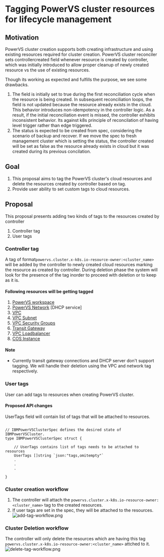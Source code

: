 # Tagging PowerVS cluster resources for lifecycle management


## Motivation
PowerVS cluster creation supports both creating infrastructure and using existing resources required for cluster creation.
PowerVS cluster reconciler sets controllercreated field whenever resource is created by controller, which was initially introduced to allow proper cleanup of newly created resource vs the use of existing resources.

Though its working as expected and fulfills the purpose, we see some drawbacks.
1. The field is initially set to true during the first reconciliation cycle when the resource is being created. In subsequent reconciliation loops, the field is not updated because the resource already exists in the cloud. This behavior introduces non-idempotency in the controller logic. As a result, if the initial reconciliation event is missed, the controller exhibits inconsistent behavior. Its against k8s principle of reconcilation of having level trigger rather than edge triggered.
2. The status is expected to be created from spec, considering the scenario of backup and recover. If we move the spec to fresh management cluster which is setting the status, the controller created will be set as false as the resource already exists in cloud but it was created during its previous concilation.

## Goal
1. This proposal aims to tag the PowerVS cluster's cloud resources and delete the resources created by controller based on tag.
2. Provide user ability to set custom tags to cloud resources.

## Proposal
This proposal presents adding two kinds of tags to the resources created by controller
1. Controller tag
2. User tags


### Controller tag
A tag of format`powervs.cluster.x-k8s.io-resource-owner:<cluster_name>` will be added by the controller to newly created cloud resources marking the resource as created by controller. During deletion phase the system will look for the presence of the tag inorder to proceed with deletion or to keep as it is.


#### Following resources will be getting tagged 
1. [PowerVS workspace](https://cloud.ibm.com/docs/power-iaas?topic=power-iaas-creating-power-virtual-server)
2. [PowerVS Network](https://cloud.ibm.com/docs/power-iaas?topic=power-iaas-configuring-subnet) [DHCP service]
3. [VPC](https://cloud.ibm.com/docs/vpc?topic=vpc-about-vpc)
4. [VPC Subnet](https://cloud.ibm.com/docs/vpc?topic=vpc-about-networking-for-vpc)
5. [VPC Security Groups](https://cloud.ibm.com/docs/vpc?topic=vpc-security-in-your-vpc)
6. [Transit Gateway](https://www.ibm.com/products/transit-gateway)
7. [VPC Loadbalancer](https://www.ibm.com/products/load-balancer)
8. [COS Instance](https://www.ibm.com/products/cloud-object-storage)

#### Note 
- Currently transit gateway connections and DHCP server don't support tagging. We will handle their deletion using the VPC and network tag respectively.


### User tags
User can add tags to resources when creating PowerVS cluster.

#### Proposed API changes
UserTags field will contain list of tags that will be attached to resources.

```shell

// IBMPowerVSClusterSpec defines the desired state of IBMPowerVSCluster.
type IBMPowerVSClusterSpec struct {

	// UserTags contains list of tags needs to be attached to resources
	UserTags []string `json:"tags,omitempty"`
	.
	.
	.	
	
}

```


### Cluster creation workflow
 1. The controller will attach the `powervs.cluster.x-k8s.io-resource-owner:<cluster_name>` tag to the created resources.
 2. If user tags are set in the spec, they will be attached to the resources. 
![add-tag-workflow.png](../images/add-tag-workflow.png)


### Cluster Deletion workflow
The controller will only delete the resources which are having this tag `powervs.cluster.x-k8s.io-resource-owner:<cluster_name>` attched to it.
![delete-tag-workflow.png](../images/delete-tag-workflow.png)